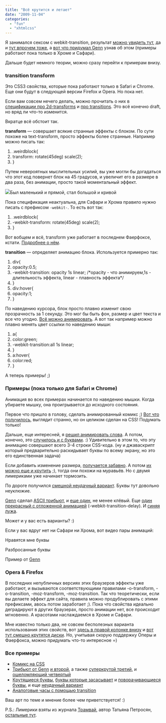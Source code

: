 ```yaml
---
title: "Всё крутится и летает"
date: "2009-11-04"
categories: 
  - "fun"
  - "xhtmlcss"
---
```


Я занимался сексом с webkit-transition, результат [можно увидеть тут](http://cssing.org.ua/examples/cssanimation/), да и [тут впрочем тоже](http://cssing.org.ua/examples/cssanimation/letters-comp-scaledelayrotate.html), а [вот что придумал Genn](http://genn.org/junk/kit3.html) узнав об этом (примеры работают пока только в Хроме и Сафари).

Дальше будет немного теории, можно сразу перейти к примерам внизу.

### transition transform

Это CSS3 свойства, которые пока работают только в Safari и Chrome. Еще они будут в следующей версии Firefox и Opera. Но пока нет.

Если вам совсем нечего делать, можно прочитать о них в [спецификации про 2d-transforms](http://www.w3.org/TR/css3-2d-transforms/) и [про transitions](http://www.w3.org/TR/css3-transitions/). Это всё конечно draft, но вряд ли что-то изменится.

Вкратце всё обстоит так.

**transform** — совершает всякие странные эффекты с блоком. По сути похоже на text-transform, просто эффекты более странные. Например можно писать так:

1. .weirdblock{
2. transform: rotate(45deg) scale(2);
3. }

Путем невероятных мыслительных усилий, вы уже могли бы догадаться что этот код повернет блок на 45 градусов, и увеличит его в размере в два раза, без анимации, просто такой моментальный эффект.

![](/pic/ex.png)Был маленький и прямой, стал большой и кривой

Пока спецификация неактуальна, для Сафари и Хрома правило нужно писать с префиксом `-webkit-`. То есть вот так:

1. .weirdblock{
2. \-webkit-transform: rotate(45deg) scale(2);
3. }

Вот вобщем и всё, transform уже работает в последнем Фаерфоксе, кстати. [Подробнее о нём](http://webkit.org/blog/130/css-transforms/).

**transition** — определяет анимацию блока. Используется примерно так:

1. div{
2. opacity:0.5;
3. \-webkit-transition: opacity 1s linear; /\*opacity - что анимируем,1s - длительность эффекта, linear - плавность эффекта\*/
4. }
5. div:hover{
6. opacity:1;
7. }

По наведению курсора, блок просто плавно изменит свою прозрачность за 1 секунду. Это мог бы быть фон, размер и цвет текста и все что угодно. [Всё можно анимировать](http://webkit.org/blog/138/css-animation/). А вот так например можно плавно менять цвет ссылки по наведению мыши:

1. a{
2. color:green;
3. \-webkit-transition:all 1s linear;
4. }
5. a:hover{
6. color:red;
7. }

А теперь примеры! ;)

### Примеры (пока только для Safari и Chrome)

Анимация во всех примерах начинается по наведению мышки. Когда убираете мышку, она проигрывается до исходного состояния.

Первое что пришло в голову, сделать анимированный комикс ;) [Вот что получилось](http://cssing.org.ua/examples/cssanimation), выглядит странно, но он целиком сделан на CSS! Подумать только!

Дальше, еще интересней, я [решил анимировать слова](http://cssing.org.ua/examples/cssanimation/words.html). А потом, конечно, это [случилось и с буквами](http://cssing.org.ua/examples/cssanimation/letters.html). :) Удивительно в этом то, что эту анимацию совершают всего 3-4 строки CSS-кода. (ну и джаваскрипт который предварительно раскидывает буквы по всему экрану, но это его единственная задача)

Если добавить изменение размера, [получается забавно](http://cssing.org.ua/examples/cssanimation/letters-comp-scale.html). А потом [их можно еще и крутить](http://cssing.org.ua/examples/cssanimation/letters-comp-scaledelayrotate.html) ;), тогда они похожи на муравьёв. Но с двумя лимериками уже начинает тормозить.

По дороге получился [смешной неудачный вариант](http://cssing.org.ua/examples/cssanimation/letters-comp_FAIL.html). Буквы тут довольно неуклюжие.

[Genn](http://mega.genn.org/) сделал [ASCII трибьют](http://genn.org/junk/kit.html), и [еще один](http://genn.org/junk/kit2.html), не менее клёвый. Еще [один прекрасный с отложенной анимацией](http://genn.org/junk/kit3.html) (-webkit-transition-delay). И [синяя лужа](http://genn.org/junk/kit4.html).

Может и у вас есть варианты? :)

Если у вас вдруг нет ни Сафари ни Хрома, вот видео пары анимаций:

Нравятся мне буквы

Разбросанные буквы

Пример от [Genn](http://mega.genn.org/)

### Opera & Firefox

В последних непубличных версиях этих браузеров эффекты уже работают, и вызываются соответствующими правилами -o-transform, -o-transition, -moz-transform, -moz-transition. Так что теоретически, если вы делаете эффект для сайта, правила можно продублировать с этими префиксами, авось потом заработает ;). Пока что свойства идеально деградируют в других браузерах, просто анимации нет, все происходит мгновенно. А красотами наслаждаемся в Хроме и Сафари.

Мне известно только два, не совсем бесполезных варианта использования этих свойств, вот [здесь в правой колонке внизу](http://farukat.es/) и [вот тут смешно крутятся диски](http://forabeautifulweb.com/). Но, учитывая скорую поддержку Оперы и Фаерфокса, можно придумать что-то интересное =)

### Все примеры

- [Комикс на CSS](http://cssing.org.ua/examples/cssanimation/)
- [Трибьют от Genn](http://genn.org/junk/kit.html) [и второй](http://genn.org/junk/kit2.html), а также [суперкрутой третий](http://genn.org/junk/kit3.html), и [ошеломляющий четвертый](http://genn.org/junk/kit4.html)
- [Крутящиеся буквы](http://cssing.org.ua/examples/cssanimation/letters-comp-scaledelayrotate.html), [буквы которые засасывает](http://cssing.org.ua/examples/cssanimation/letters-comp-scaleUP.html) и [поворачивающиеся буквы](http://cssing.org.ua/examples/cssanimation/letters.php), и еще [неудачный вариант](http://cssing.org.ua/examples/cssanimation/letters-comp_FAIL.html)
- [Аналоговые часы с помощью transition](http://www.fofronline.com/2009-03/an-analogue-clock-using-only-css/)

Ваш арт по теме и мнение более чем приветствуется! :)

P.S.: Лимерики взяты из журнала [Трамвай](http://tramway.msk.ru/archive.htm), автор Татьяна Петросян, [остальные тут](http://community.livejournal.com/tramway/52061.html).
